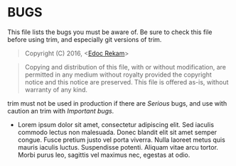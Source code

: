 # BUGS

This file lists the bugs you must be aware of.  Be sure to check this
file before using trim, and especially git versions of trim.

> Copyright (C) 2016, <[Edoc Rekam]>

> Copying and distribution of this file, with or without
> modification, are permitted in any medium without royalty provided
> the copyright notice and this notice are preserved.  This file is
> offered as-is, without warranty of any kind.

trim must not be used in production if there are *Serious* bugs,
and use with caution an trim with *Important bugs*.

* Lorem ipsum dolor sit amet, consectetur adipiscing elit. Sed iaculis commodo
  lectus non malesuada. Donec blandit elit sit amet semper congue. Fusce pretium
  justo vel porta viverra. Nulla laoreet metus quis mauris iaculis luctus.
  Suspendisse potenti. Aliquam vitae arcu tortor. Morbi purus leo, sagittis vel
  maximus nec, egestas at odio.



[Edoc Rekam]:<https://github.com/EdocRekam>
